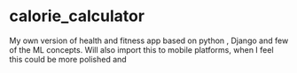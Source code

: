 # calorie_calculator
My own version of health and fitness app based on python , Django and few of the ML concepts.
Will also import this to mobile platforms, when I feel this could be more polished and 
